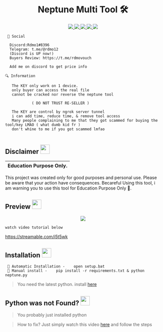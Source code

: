  
<h1 align="center">Neptune Multi Tool 🛠️ </h1>
<p align="center">
  <a href="https://github.com/Rdmo1/DisRo-Multi-Tool/blob/main/LICENSE">
    <img src="https://img.shields.io/badge/License-MIT-important">
  </a>
  <a href="https://www.python.org">
    <img src="https://img.shields.io/badge/Python-3.9-informational.svg">
  </a>
  <a href="https://github.com/AstraaDev/Discord-All-Tools-In-One">
    <img src="https://img.shields.io/badge/covarage-95%25-green">
  </a>
  <a href="https://github.com/AstraaDev">
    <img src="https://img.shields.io/github/repo-size/Rdmo1/Premium-Pack.svg?label=Repo%20size&style=flat-square">
  </a>
  <a href="https://github.com/Rdmo1">
    <img src="https://gpvc.arturio.dev/Rdmo1">
  </a>
</p>

<p align="center">

```  
 📨 Social
 
  Discord:Rdmo1#8396
  Telegram: t.me/@rdmo12
  (Discord is UP now!)
  Buyers Review: https://t.me/rdmovouch
  
  Add me on discord to get price info

🔍 Information

   The KEY only work on 1 device.
   only buyer can access the real file
   cannot be cracked nor reverse the neptune tool
   
            ( DO NOT TRUST RE-SELLER )
 
   The KEY are control by ngrok server tunnel
   i can add time, reduce time, & remove tool access
   Many people complaining to me that they got scammed for buying the tool/key LMAO ( what dumb kid fr )
   don't whine to me if you got scammed lmfao
 
```
</p>

## Disclaimer  <img src="https://media.giphy.com/media/hvRJCLFzcasrR4ia7z/giphy.gif" width="30px"/>
</h1>

|Education Purpose Only.|
|-------------------------------------------------|
This project was created only for good purposes and personal use.
Please be aware that your action have consequences.
Becareful Using this tool, i am warning you to use this tool for Education Purpose Only 👀.

## Preview  <img src="https://cdn3.emoji.gg/emojis/1676-cameracat.png" width="30px"/>
</h1>


<p align="center">
  <img src="https://cdn.discordapp.com/attachments/1073238834478850100/1073853857249099796/image.png">
</p>

```
watch video tutorial below
```

<p align="center">

  https://streamable.com/i5t5wk
  
</p>

## Installation <img src="https://cdn3.emoji.gg/emojis/7277_green_flame.gif" width="30px"/>

<p align="center">

```
 🔧 Automatic Installation -    open setup.bat
 🔧 Manual install -    pip install -r requirements.txt & python neptune.py
```
</p>

> You need the latest python. install [here](https://www.python.org/downloads/release/python-397/)

## Python was not Found? <img src="https://cdn3.emoji.gg/emojis/7277_green_flame.gif" width="30px"/>
</h1>

> You probably just installed python

> How to fix? Just simply watch this video [here](https://youtu.be/uBnbVqUmZaQ) and follow the steps 
